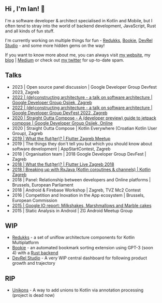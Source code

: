 ## Hi , I'm Ian! 👋

I'm a software developer & architect specialised in Kotlin and Mobile, but I often tend to stray into the world of backend development, JavaScript, Rust and all kinds of fun stuff.

I'm currently working on multiple things for fun - [Redukks](https://github.com/ianrumac/redukks), [Bookie](https://github.com/ianrumac/bookie-js),
[DevRel Studio](https://github.com/Devrel-Studio/) - and some more hidden gems on the way!

If you want to know more about me, you can always visit [my website](https://ianrumac.com), my [blog](https://blog.entropy.observer) | [Medium](https://medium.com/@IanIsSoAwesome) or check out [my twitter](https://twitter.com/ianissoawesome) for up-to-date spam.

## Talks
- 2023 | Open source panel discussion | Google Developer Group Devfest 2023, Zagreb
- [2022 | (de)constructing architecture - a talk on software architecture | Google Developer Group Osijek, Zagreb](https://speakerdeck.com/ianrumac/de-constructing-architecture)
- [2022 | (de)constructing architecture - a talk on software architecture | Google Developer Group DevFest 2022, Zagreb](https://speakerdeck.com/ianrumac/de-constructing-architecture)
- [2020 | Straight Outta Compose - A (developer preview) guide to jetpack compose | Google Developer Group Osijek, Online](https://www.youtube.com/watch?v=0ZI00Ecc0kQ)
- 2020 | Straight Outta Compose | Kotlin Everywhere (Croatian Kotlin User Group), Zagreb
- [2019 | What the flut(ter)? | Flutter Zagreb Meetup](https://speakerdeck.com/ianrumac/flutter-live-zagreb-2018-what-the-flut-ter?slide=2)
- 2019 | The things they don't tell you but which you should know about software development | AppStartContest, Zagreb
- 2018 | Organisation team | 2018 Google Developer Group DevFest | Zagreb 
- [2018 | What the flut(ter)? | Flutter Live Zagreb 2018](https://speakerdeck.com/ianrumac/flutter-live-zagreb-2018-what-the-flut-ter?slide=2)
- [2018 | Breaking up with RxJava (Kotlin coroutines & channels) | Kotlin Zagreb](https://speakerdeck.com/ianrumac/breaking-up-with-rxjava-kotlin-coroutines-and-channels?slide=5)
- 2018 | Panel: Relationship between developers and Online platforms | Brussels, European Parliament
- 2018 | Android & Firebase Workshop | Zagreb, TVZ Mc2 Contest
- 2016 | Competition and Inovation in the App ecosystem | Brussels, European Commission
- [2015 | Google IO report: Milkshakes, Marshmallows and Marble cakes](https://www.slideshare.net/Infinum/infinum-android-talks-12-google-io-report-milks)
- 2015 | Static Analysis in Android | ZG Android Meetup Group

## WIP
- [Redukks](https://github.com/ianrumac/redukks) - a set of uniflow architecture components for Kotlin Multiplatform
- [Bookie](https://github.com/ianrumac/bookie-js) - an automated bookmark sorting extension using GPT-3 (soon 4) with a [Rust backend](https://github.com/ianrumac/bookie-rs)
- [DevRel Studio](https://github.com/Devrel-Studio/) - A very WIP central dashboard for following product growth and trajectory

## RIP
- [Unikons](https://github.com/ianrumac/unikons) - A way to add unions to Kotlin via annotation processing (project is dead now)

<!--
**ianrumac/ianrumac** is a ✨ _special_ ✨ repository because its `README.md` (this file) appears on your GitHub profile.

Here are some ideas to get you started:

- 🔭 I’m currently working on ...
- 🌱 I’m currently learning ...
- 👯 I’m looking to collaborate on ...
- 🤔 I’m looking for help with ...
- 💬 Ask me about ...
- 📫 How to reach me: ...
- 😄 Pronouns: ...
- ⚡ Fun fact: ...
-->
